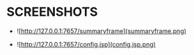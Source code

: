 SCREENSHOTS
===========

 * ![http://127.0.0.1:7657/summaryframe](summaryframe.png)

 * ![http://127.0.0.1:7657/config.jsp](config.jsp.png)


